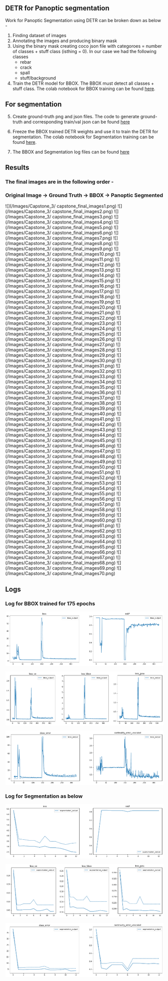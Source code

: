 ## 						DETR for Panoptic segmentation

Work for Panoptic Segmentation using DETR can be broken down as below -
1. Finding dataset of images
2. Annotating the images and producing binary mask
3. Using the binary mask creating coco json file with categoroes = number of classes + stuff class (isthing = 0). In our case we had the following classes
	-	rebar
	-	crack
	-	spall
	- 	stuff/background
4. Train the DETR model for BBOX. The BBOX must detect all classes + stuff class.
The colab notebook for BBOX training can be found [here](https://colab.research.google.com/drive/1bIaMU19oRXRZuNMsz-VQL12YrjaZACNC).

## For segmentation
5. Create ground-truth png and json files.
The code to generate ground-truth and corresponding train/val json can be found [here](https://colab.research.google.com/drive/1J9EeYhxhTxprXhtAxUuyz5OhZ-i2T6P2)

6. Freeze the BBOX trained DETR weights and use it to train the DETR for segmentation.
The colab notebook for Segmentation training can be found [here](https://colab.research.google.com/drive/1byQxIFpL10DVO6QrR_mDdni45BEzAjtC).

7. The BBOX and Segmentation log files can be found [here](/Capstone/Logs)

## Results
### The final images are in the following order -

### Original Image -> Ground Truth -> BBOX -> Panoptic Segmented

![](/Images/Capstone_3/	capstone_final_images1.png)
![](/Images/Capstone_3/	capstone_final_images2.png)
![](/Images/Capstone_3/	capstone_final_images3.png)
![](/Images/Capstone_3/	capstone_final_images4.png)
![](/Images/Capstone_3/	capstone_final_images5.png)
![](/Images/Capstone_3/	capstone_final_images6.png)
![](/Images/Capstone_3/	capstone_final_images7.png)
![](/Images/Capstone_3/	capstone_final_images8.png)
![](/Images/Capstone_3/	capstone_final_images9.png)
![](/Images/Capstone_3/	capstone_final_images10.png)
![](/Images/Capstone_3/	capstone_final_images11.png)
![](/Images/Capstone_3/	capstone_final_images12.png)
![](/Images/Capstone_3/	capstone_final_images13.png)
![](/Images/Capstone_3/	capstone_final_images14.png)
![](/Images/Capstone_3/	capstone_final_images15.png)
![](/Images/Capstone_3/	capstone_final_images16.png)
![](/Images/Capstone_3/	capstone_final_images17.png)
![](/Images/Capstone_3/	capstone_final_images18.png)
![](/Images/Capstone_3/	capstone_final_images19.png)
![](/Images/Capstone_3/	capstone_final_images20.png)
![](/Images/Capstone_3/	capstone_final_images21.png)
![](/Images/Capstone_3/	capstone_final_images22.png)
![](/Images/Capstone_3/	capstone_final_images23.png)
![](/Images/Capstone_3/	capstone_final_images24.png)
![](/Images/Capstone_3/	capstone_final_images25.png)
![](/Images/Capstone_3/	capstone_final_images26.png)
![](/Images/Capstone_3/	capstone_final_images27.png)
![](/Images/Capstone_3/	capstone_final_images28.png)
![](/Images/Capstone_3/	capstone_final_images29.png)
![](/Images/Capstone_3/	capstone_final_images30.png)
![](/Images/Capstone_3/	capstone_final_images31.png)
![](/Images/Capstone_3/	capstone_final_images32.png)
![](/Images/Capstone_3/	capstone_final_images33.png)
![](/Images/Capstone_3/	capstone_final_images34.png)
![](/Images/Capstone_3/	capstone_final_images35.png)
![](/Images/Capstone_3/	capstone_final_images36.png)
![](/Images/Capstone_3/	capstone_final_images37.png)
![](/Images/Capstone_3/	capstone_final_images38.png)
![](/Images/Capstone_3/	capstone_final_images39.png)
![](/Images/Capstone_3/	capstone_final_images40.png)
![](/Images/Capstone_3/	capstone_final_images41.png)
![](/Images/Capstone_3/	capstone_final_images42.png)
![](/Images/Capstone_3/	capstone_final_images43.png)
![](/Images/Capstone_3/	capstone_final_images44.png)
![](/Images/Capstone_3/	capstone_final_images45.png)
![](/Images/Capstone_3/	capstone_final_images46.png)
![](/Images/Capstone_3/	capstone_final_images47.png)
![](/Images/Capstone_3/	capstone_final_images48.png)
![](/Images/Capstone_3/	capstone_final_images49.png)
![](/Images/Capstone_3/	capstone_final_images50.png)
![](/Images/Capstone_3/	capstone_final_images51.png)
![](/Images/Capstone_3/	capstone_final_images52.png)
![](/Images/Capstone_3/	capstone_final_images53.png)
![](/Images/Capstone_3/	capstone_final_images54.png)
![](/Images/Capstone_3/	capstone_final_images55.png)
![](/Images/Capstone_3/	capstone_final_images56.png)
![](/Images/Capstone_3/	capstone_final_images57.png)
![](/Images/Capstone_3/	capstone_final_images58.png)
![](/Images/Capstone_3/	capstone_final_images59.png)
![](/Images/Capstone_3/	capstone_final_images60.png)
![](/Images/Capstone_3/	capstone_final_images61.png)
![](/Images/Capstone_3/	capstone_final_images62.png)
![](/Images/Capstone_3/	capstone_final_images63.png)
![](/Images/Capstone_3/	capstone_final_images64.png)
![](/Images/Capstone_3/	capstone_final_images65.png)
![](/Images/Capstone_3/	capstone_final_images66.png)
![](/Images/Capstone_3/	capstone_final_images67.png)
![](/Images/Capstone_3/	capstone_final_images68.png)
![](/Images/Capstone_3/	capstone_final_images69.png)
![](/Images/Capstone_3/	capstone_final_images70.png)



## Logs

### Log for BBOX trained for 175 epochs
![](/Images/Capstone_3/BBOX_Log1.png)

![](/Images/Capstone_3/BBOX_Log2.png)

![](/Images/Capstone_3/BBOX_Log3.png)


### Log for Segmentation as below

![](/Images/Capstone_3/SEG_Log1.png)

![](/Images/Capstone_3/SEG_Log2.png)

![](/Images/Capstone_3/SEG_Log3.png)


